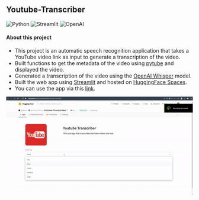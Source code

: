 ## Youtube-Transcriber

![Python](https://img.shields.io/badge/Python-FFD43B?style=for-the-badge&logo=python&logoColor=blue)
![Streamlit](https://img.shields.io/badge/Streamlit-FF4B4B?style=for-the-badge&logo=Streamlit&logoColor=white)
![OpenAI](https://camo.githubusercontent.com/ea872adb9aba9cf6b4e976262f6d4b83b97972d0d5a7abccfde68eb2ae55325f/68747470733a2f2f696d672e736869656c64732e696f2f7374617469632f76313f7374796c653d666f722d7468652d6261646765266d6573736167653d4f70656e414926636f6c6f723d343132393931266c6f676f3d4f70656e4149266c6f676f436f6c6f723d464646464646266c6162656c3d)

#### About this project
- This project is an automatic speech recognition application that takes a YouTube video link as input to generate a transcription of the video.
- Built functions to get the metadata of the video using [pytube](https://github.com/pytube/pytube) and displayed the video.
- Generated a transcription of the video using the [OpenAI Whisper](https://openai.com/blog/whisper) model.
- Built the web app using [Streamlit](https://streamlit.io) and hosted on [HuggingFace Spaces](https://huggingface.co/spaces).
- You can use the app via this [link](https://huggingface.co/spaces/BatuhanYilmaz/Youtube-Transcriber).

![](youtube_transcriber.gif)

